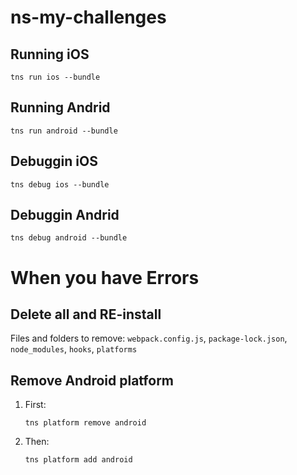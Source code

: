 # ns-my-challenges

## Running iOS
`tns run ios --bundle`

## Running Andrid
`tns run android --bundle`

## Debuggin iOS
`tns debug ios --bundle`

## Debuggin Andrid
`tns debug android --bundle`

# When you have Errors

## Delete all and RE-install

Files and folders to remove: `webpack.config.js`, `package-lock.json`, `node_modules`, `hooks`, `platforms`

## Remove Android platform

1. First:

    `tns platform remove android`

2. Then:

    `tns platform add android`
